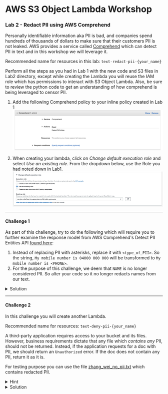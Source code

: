 # AWS S3 Object Lambda Workshop
### Lab 2 - Redact PII using AWS Comprehend

Personally identifiable information aka PII is bad, and companies spend hundreds of thousands of dollars to make sure that their customers PII is not leaked. AWS provides a service called [Comprehend](https://aws.amazon.com/comprehend/) which can detect PII in text and in this workshop we will leverage it. 

Recommended name for resources in this lab: `text-redact-pii-{your_name}`

Perform all the steps as you had in Lab 1 with the new code and S3 files in Lab2 directory, except while creating the Lambda you will reuse the IAM role which has permissions to interact with S3 Object Lambda. Also, be sure to review the python code to get an understanding of how comprehend is being leveraged to censor PII. 

1. Add the following Comprehend policy to your inline policy created in Lab 1 
![image](./images/comprehend-policy.png)

2. When creating your lambda, click on _Change default execution role_ and select _Use an existing role_. From the dropdown below, use the Role you had noted down in Lab1. 
![image](./images/existing-role-lambda.png)


***
#### Challenge 1
As part of this challenge, try to do the following which will require you to further examine the response model from AWS Comprehend's Detect PII Entities API [found here](https://docs.aws.amazon.com/comprehend/latest/dg/API_DetectPiiEntities.html):

1. Instead of replacing PII with asterisks, replace it with `<type_of_PII>`. So the string, `My mobile number is 04000 000 000` will be transformed to `My mobile number is <PHONE>`.
2. For the purpose of this challenge, we deem that `NAME` is no longer considered PII. So alter your code so it no longer redacts names from our text. 

<details><summary>Solution</summary>
<p>
One possible solution:

```python
    for entity in filter(lambda pe: pe["Type"].lower() != "name", pii_entities['Entities']):
        secret_entity = original_object[entity["BeginOffset"] : entity["EndOffset"]]
        transformed_object = transformed_object.replace(secret_entity, "<" + entity["Type"] + ">")
```

</p>
</details>


***
#### Challenge 2
In this challenge you will create another Lambda. 

Recommended name for resources: `text-deny-pii-{your_name}`

A third-party application requires access to your bucket and its files. However, business requirements dictate that any file which _contains any_ PII, should not be returned. Instead, if the application requests for a doc with PII, we should return an `Unauthorized` error. If the doc does not contain any PII, return it as it is. 

For testing purpose you can use the file [zhang_wei_no_pii.txt](./files/zhang_wei_no_pii.txt) which contains redacted PII. 

<details><summary>Hint</summary>
<p>

Detect PII Entities is an expensive (computationally and otherwise) API call. Does the <a href="https://docs.aws.amazon.com/comprehend/latest/dg/API_Operations_Amazon_Comprehend.html" target="_blank">AWS Comprehend Docs</a> have any other API which can be used instead?

Also, note that you needn't create new Access Points or Bucket to solve this challenge. You only need to update your code, update IAM Policy (if required), and create a new S3 Object Lambda Access point which points to `text-redact-pii` access point created in this Lab.

</p>
</details>
<details>
<summary>Solution</summary>
<p>

A working solution can be found here: https://pastebin.com/s68SDfvy

Make sure your Lambda has ContainsPiiEntities IAM permissions for the above solution to work.

</p>
</details>